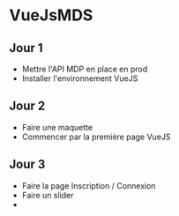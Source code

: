 # VueJsMDS

## Jour 1

- Mettre l'API MDP en place en prod
- Installer l'environnement VueJS

## Jour 2

- Faire une maquette
- Commencer par la première page VueJS

## Jour 3

- Faire la page Inscription / Connexion
- Faire un slider
-
